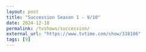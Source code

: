 ```yaml
---
layout: post
title: "Succession Season 1 - 9/10"
date: 2024-12-18
permalink: /tvshows/succession/
external_url: "https://www.tvtime.com/show/338186"
tags: [9]
---
```


